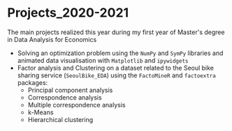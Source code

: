 # Projects_2020-2021
The main projects realized this year during my first year of Master's degree in Data Analysis for Economics

  - Solving an optimization problem using the `NumPy` and `SymPy` libraries and animated data visualisation with `Matplotlib` and `ipywidgets`
  - Factor analysis and Clustering on a dataset related to the Seoul bike sharing service (`SeoulBike_EDA`) using the `FactoMineR` and `factoextra` packages: 
    - Principal component analysis
    - Correspondence analysis
    - Multiple correspondence analysis
    - k-Means
    - Hierarchical clustering
